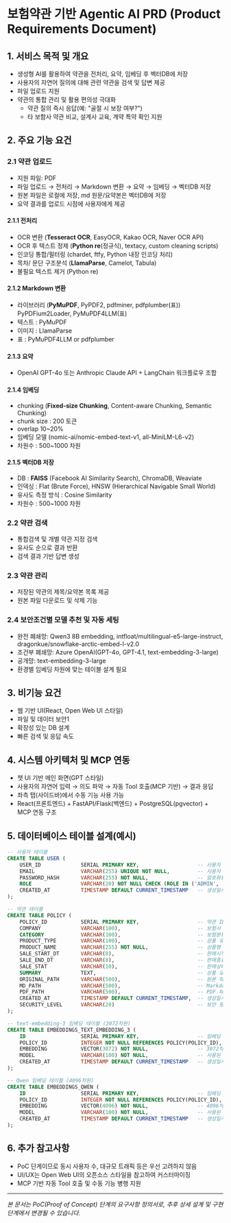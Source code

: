 # 보험약관 기반 Agentic AI PRD (Product Requirements Document)

## 1. 서비스 목적 및 개요
- 생성형 AI를 활용하여 약관을 전처리, 요약, 임베딩 후 벡터DB에 저장
- 사용자의 자연어 질의에 대해 관련 약관을 검색 및 답변 제공
- 파일 업로드 지원
- 약관의 통합 관리 및 활용 편의성 극대화
    - 약관 질의 즉시 응답(예: "골절 시 보장 여부?")
    - 타 보함사 약관 비교, 설계사 교육, 계약 특약 확인 지원


## 2. 주요 기능 요건

### 2.1 약관 업로드
- 지원 파일: PDF
- 파일 업로드 → 전처리 → Markdown 변환 → 요약 → 임베딩 → 벡터DB 저장
- 원본 파일은 로컬에 저장, md 원문/요약본은 벡터DB에 저장
- 요약 결과를 업로드 시점에 사용자에게 제공

#### 2.1.1 전처리
- OCR 변환 (**Tesseract OCR**, EasyOCR, Kakao OCR, Naver OCR API)
- OCR 후 텍스트 정제 (**Python re**(정규식), textacy, custom cleaning scripts)
- 인코딩 통합/필터링 (chardet, ftfy, Python 내장 인코딩 처리)
- 목차/ 문단 구조분석 (**LlamaParse**, Camelot, Tabula)
- 불필요 텍스트 제거 (Python re)

#### 2.1.2 Markdown 변환
- 라이브러리 (**PyMuPDF**, PyPDF2, pdfminer, pdfplumber(표)) PyPDFium2Loader, PyMuPDF4LLM(표)
- 텍스트 : PyMuPDF
- 이미지 : LlamaParse
- 표 : PyMuPDF4LLM or pdfplumber

#### 2.1.3 요약
- OpenAI GPT-4o 또는 Anthropic Claude API + LangChain 워크플로우 조합

#### 2.1.4 임베딩
- chunking (**Fixed-size Chunking**, Content-aware Chunking, Semantic Chunking)
- chunk size : 200 토큰
- overlap 10~20%
- 임베딩 모델 (nomic-ai/nomic-embed-text-v1, all-MiniLM-L6-v2)
- 차원수 : 500~1000 차원

#### 2.1.5 벡터DB 저장
- DB : **FAISS** (Facebook AI Similarity Search), ChromaDB, Weaviate
- 인덱싱 : Flat (Brute Force), HNSW (Hierarchical Navigable Small World)
- 유사도 측정 방식 : Cosine Similarity
- 차원수 : 500~1000 차원

### 2.2 약관 검색
- 통합검색 및 개별 약관 지정 검색
- 유사도 순으로 결과 반환
- 검색 결과 기반 답변 생성

### 2.3 약관 관리
- 저장된 약관의 제목/요약본 목록 제공
- 원본 파일 다운로드 및 삭제 기능

### 2.4 보안조건별 모델 추천 및 자동 세팅
- 완전 폐쇄망: Qwen3 8B embedding, intfloat/multilingual-e5-large-instruct, dragonkue/snowflake-arctic-embed-l-v2.0
- 조건부 폐쇄망: Azure OpenAI(GPT-4o, GPT-4.1, text-embedding-3-large)
- 공개망: text-embedding-3-large
- 환경별 임베딩 차원에 맞는 테이블 설계 필요

## 3. 비기능 요건
- 웹 기반 UI(React, Open Web UI 스타일)
- 파일 및 데이터 보안1
- 확장성 있는 DB 설계
- 빠른 검색 및 응답 속도

## 4. 시스템 아키텍처 및 MCP 연동
- 챗 UI 기반 메인 화면(GPT 스타일)
- 사용자의 자연어 입력 → 의도 파악 → 자동 Tool 호출(MCP 기반) → 결과 응답
- 좌측 탭(사이드바)에서 수동 기능 사용 가능
- React(프론트엔드) + FastAPI/Flask(백엔드) + PostgreSQL(pgvector) + MCP 연동 구조

## 5. 데이터베이스 테이블 설계(예시)

```sql
-- 사용자 테이블
CREATE TABLE USER (
    USER_ID             SERIAL PRIMARY KEY,                   -- 사용자 고유 ID
    EMAIL               VARCHAR(255) UNIQUE NOT NULL,         -- 사용자 이메일
    PASSWORD_HASH       VARCHAR(255) NOT NULL,                -- 암호화된 비밀번호
    ROLE                VARCHAR(20) NOT NULL CHECK (ROLE IN ('ADMIN', 'USER')), -- 사용자 권한
    CREATED_AT          TIMESTAMP DEFAULT CURRENT_TIMESTAMP   -- 생성일시
);

-- 약관 테이블
CREATE TABLE POLICY (
    POLICY_ID           SERIAL PRIMARY KEY,                   -- 약관 ID
    COMPANY             VARCHAR(100),                         -- 보험사
    CATEGORY            VARCHAR(100),                         -- 보험분류(건강보험, 자동차보험)
    PRODUCT_TYPE        VARCHAR(100),                         -- 상품 유형(정액형, 실비형)
    PRODUCT_NAME        VARCHAR(255) NOT NULL,                -- 상품명
    SALE_START_DT       VARCHAR(8),                           -- 판매시작일자
    SALE_END_DT         VARCHAR(8),                           -- 판매종료일자
    SALE_STAT           VARCHAR(10),                          -- 판매상태 (판매중, 판매종료)
    SUMMARY             TEXT,                                 -- 상품 요약
    ORIGINAL_PATH       VARCHAR(500),                         -- 원본 파일 경로
    MD_PATH             VARCHAR(500),                         -- Markdown 파일 경로
    PDF_PATH            VARCHAR(500),                         -- PDF 파일 경로
    CREATED_AT          TIMESTAMP DEFAULT CURRENT_TIMESTAMP,  -- 생성일시
    SECURITY_LEVEL      VARCHAR(20)                           -- 보안 등급
);

-- text-embedding-3 임베딩 테이블 (3072차원)
CREATE TABLE EMBEDDINGS_TEXT_EMBEDDING_3 (
    ID                  SERIAL PRIMARY KEY,                   -- 임베딩 고유 ID
    POLICY_ID           INTEGER NOT NULL REFERENCES POLICY(POLICY_ID), -- 약관 ID
    EMBEDDING           VECTOR(3072) NOT NULL,                -- 3072차원 임베딩 벡터
    MODEL               VARCHAR(100) NOT NULL,                -- 사용된 모델명
    CREATED_AT          TIMESTAMP DEFAULT CURRENT_TIMESTAMP   -- 생성일시
);

-- Qwen 임베딩 테이블 (4096차원)
CREATE TABLE EMBEDDINGS_QWEN (
    ID                  SERIAL PRIMARY KEY,                   -- 임베딩 고유 ID
    POLICY_ID           INTEGER NOT NULL REFERENCES POLICY(POLICY_ID), -- 약관 ID
    EMBEDDING           VECTOR(4096) NOT NULL,                -- 4096차원 임베딩 벡터
    MODEL               VARCHAR(100) NOT NULL,                -- 사용된 모델명
    CREATED_AT          TIMESTAMP DEFAULT CURRENT_TIMESTAMP   -- 생성일시
);
```

## 6. 추가 참고사항
- PoC 단계이므로 동시 사용자 수, 대규모 트래픽 등은 우선 고려하지 않음
- UI/UX는 Open Web UI의 오픈소스 스타일을 참고하여 커스터마이징
- MCP 기반 자동 Tool 호출 및 수동 기능 병행 지원

---

*본 문서는 PoC(Proof of Concept) 단계의 요구사항 정의서로, 추후 상세 설계 및 구현 단계에서 변경될 수 있습니다.*
